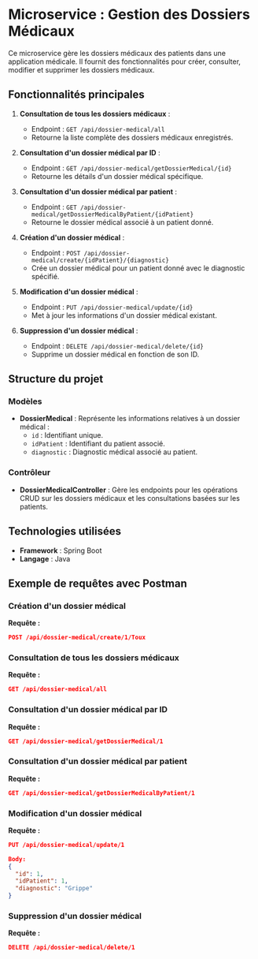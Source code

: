 # Microservice : Gestion des Dossiers Médicaux

Ce microservice gère les dossiers médicaux des patients dans une application médicale. Il fournit des fonctionnalités pour créer, consulter, modifier et supprimer les dossiers médicaux.

## Fonctionnalités principales

1. **Consultation de tous les dossiers médicaux** :
   - Endpoint : `GET /api/dossier-medical/all`
   - Retourne la liste complète des dossiers médicaux enregistrés.

2. **Consultation d'un dossier médical par ID** :
   - Endpoint : `GET /api/dossier-medical/getDossierMedical/{id}`
   - Retourne les détails d'un dossier médical spécifique.

3. **Consultation d'un dossier médical par patient** :
   - Endpoint : `GET /api/dossier-medical/getDossierMedicalByPatient/{idPatient}`
   - Retourne le dossier médical associé à un patient donné.

4. **Création d'un dossier médical** :
   - Endpoint : `POST /api/dossier-medical/create/{idPatient}/{diagnostic}`
   - Crée un dossier médical pour un patient donné avec le diagnostic spécifié.

5. **Modification d'un dossier médical** :
   - Endpoint : `PUT /api/dossier-medical/update/{id}`
   - Met à jour les informations d'un dossier médical existant.

6. **Suppression d'un dossier médical** :
   - Endpoint : `DELETE /api/dossier-medical/delete/{id}`
   - Supprime un dossier médical en fonction de son ID.

## Structure du projet

### Modèles

- **DossierMedical** :
  Représente les informations relatives à un dossier médical :
  - `id` : Identifiant unique.
  - `idPatient` : Identifiant du patient associé.
  - `diagnostic` : Diagnostic médical associé au patient.

### Contrôleur

- **DossierMedicalController** :
  Gère les endpoints pour les opérations CRUD sur les dossiers médicaux et les consultations basées sur les patients.

## Technologies utilisées

- **Framework** : Spring Boot
- **Langage** : Java


## Exemple de requêtes avec Postman

### Création d'un dossier médical

**Requête :**
```json
POST /api/dossier-medical/create/1/Toux
```

### Consultation de tous les dossiers médicaux

**Requête :**
```json
GET /api/dossier-medical/all
```

### Consultation d'un dossier médical par ID

**Requête :**
```json
GET /api/dossier-medical/getDossierMedical/1
```

### Consultation d'un dossier médical par patient

**Requête :**
```json
GET /api/dossier-medical/getDossierMedicalByPatient/1
```

### Modification d'un dossier médical

**Requête :**
```json
PUT /api/dossier-medical/update/1

Body:
{
  "id": 1,
  "idPatient": 1,
  "diagnostic": "Grippe"
}
```

### Suppression d'un dossier médical

**Requête :**
```json
DELETE /api/dossier-medical/delete/1
```

